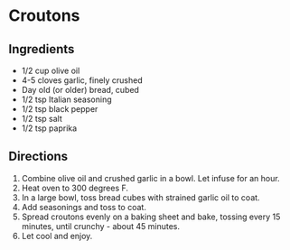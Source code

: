 # Croutons

## Ingredients

- 1/2 cup olive oil
- 4-5 cloves garlic, finely crushed
- Day old (or older) bread, cubed
- 1/2 tsp Italian seasoning
- 1/2 tsp black pepper
- 1/2 tsp salt
- 1/2 tsp paprika

## Directions

1. Combine olive oil and crushed garlic in a bowl. Let infuse for an hour.
2. Heat oven to 300 degrees F.
3. In a large bowl, toss bread cubes with strained garlic oil to coat.
4. Add seasonings and toss to coat.
5. Spread croutons evenly on a baking sheet and bake, tossing every 15 minutes, until crunchy - about 45 minutes.
6. Let cool and enjoy.
